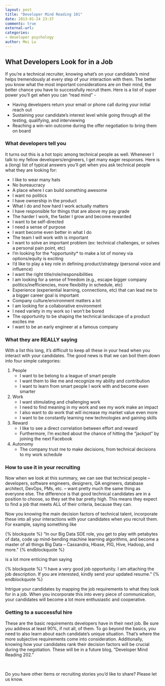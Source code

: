 ```yaml
---
layout: post
title: "Developer Mind Reading 101"
date: 2013-01-24 23:37
comments: true
external-url:
categories:
- developer psychology
author: Mei Lu
---
```

<h2>What Developers Look for in a Job</h2>
<p>
If you’re a technical recruiter, knowing what’s on your candidate’s mind helps tremendously at every step of your interaction with them.  The better you know what the most important considerations are on their mind, the better chance you have to successfully recruit them.  Here is a list of super power you’ll get when you can “read mind” - <!-- More -->
   <ul>
     <li>
       Having developers return your email or phone call during your initial reach out
     </li>
     <li>
       Sustaining your candidate’s interest level while going through all the testing, qualifying, and interviewing
     </li>
     <li>
       Reaching a win-win outcome during the offer negotiation to bring them on board
     </li>
   </ul>
<p>

<h3>What developers tell you</h3>
<p>
  It turns out this is a hot topic among technical people as well.  Whenever I talk to my fellow developers/engineers, I get many eager responses.  Here is a (long) list of typical answers you’ll get when you ask technical people what they are looking for:
  <ul>
    <li>I like to wear many hats</li>
    <li>No bureaucracy</li>
    <li>A place where I can build something awesome</li>
    <li>I want no politics</li>
    <li>I have ownership in the product</li>
    <li>What I do and how hard I work actually matters</li>
    <li>I have responsible for things that are above my pay grade</li>
    <li>The harder I work, the faster I grow and become rewarded</li>
    <li>I want to be self-directed</li>
    <li>I need a sense of purpose</li>
    <li>I want become even better in what I do</li>
    <li>The team I will work with is important</li>
    <li>I want to solve an important problem (ex: technical challenges, or solves a personal pain point, etc)</li>
    <li>I’m looking for the *opportunity* to make a lot of money via options/equity is exciting</li>
    <li>I’d like to play a key role in defining product/strategy (personal voice and influence)</li>
    <li>I want the right title/role/responsibilities</li>
    <li>I am looking for a sense of freedom (e.g., escape bigger company politics/inefficiencies, more flexibility in schedule, etc)</li>
    <li>Experience (experiential learning, connections, etc) that can lead me to a bigger career goal is important</li>
    <li>Company culture/environment matters a lot</li>
    <li>I am looking for a collaborative environment</li>
    <li>I need variety in my work so I won’t be bored</li>
    <li>The opportunity to be shaping the technical landscape of a product excites me</li>
    <li>I want to be an early engineer at a famous company</li>
  </ul>
</p>

<h3>What they are REALLY saying</h3>
<p>
With a list this long, it’s difficult to keep all these in your head when you interact with your candidates.  The good news is that we can boil them down into four simple categories:
  <ol>
    <li>People
      <ul>
        <li>I want to be belong to a league of smart people</li>
        <li>I want them to like me and recognize my ability and contribution</li>
        <li>I want to learn from smart people I work with and become even smarter</li>
      </ul>
    </li>
    <li>Work
      <ul>
        <li>I want stimulating and challenging work</li>
        <li>I need to find meaning in my work and see my work make an impact</li>
        <li>I also want to do work that will increase my market value even more</li>
        <li>I want to be constantly learning new technologies and gaining skills</li>
      </ul>
    </li>
    <li>Reward
      <ul>
        <li>I like to see a direct correlation between effort and reward</li>
        <li>Furthermore, I’m excited about the chance of hitting the “jackpot” by joining the next Facebook</li>
      </ul>
    </li>
    <li>Autonomy
      <ul>
        <li>The company trust me to make decisions, from technical decisions to my work schedule</li>
      </ul>
    </li>
  </ol>
</p>

<h3>How to use it in your recruiting</h3>
  <p>
Now when we look at this summary, we can see that technical people – developers, software engineers, designers, QA engineers, database architect, DevOps, PMs, etc. – want pretty much the same thing as everyone else.  The difference is that good technical candidates are in a position to choose, so they set the bar pretty high.  This means they expect to find a job that meets ALL of their criteria, because they can.
  </p>
  <p>
Now you knowing the main decision factors of technical talent, incorporate these into all your interactions with your candidates when you recruit them.  For example, saying something like
</p>
{% blockquote %}
“In our Big Data SDE role, you get to play with petabytes of data, code up mind-bending machine learning algorithms, and become a master of all things Big Data – Cassandra, Hbase, PIG, Hive, Hadoop, and more.”
{% endblockquote %}
<p>is a lot more enticing than saying</p>
{% blockquote %}
“I have a very good job opportunity. I am attaching the job description. If you are interested, kindly send your updated resume.”
{% endblockquote %}
  <p>
Intrigue your candidates by mapping the job requirements to what they look for in a job.  When you incorporate this into every piece of communication, your candidates will become a lot more enthusiastic and cooperative.
  </p>

<h3>Getting to a successful hire</h3>
  <p>
These are the basic requirements developers have in their next job.  Be sure you address at least 90%, if not all, of them.   To go beyond the basics, you need to also learn about each candidate’s unique situation.  That’s where the more subjective requirements come into consideration.  Additionally, knowing how your candidates rank their decision factors will be crucial during the negotiation.  These will be in a future blog, “Developer Mind Reading 202.”
  </p>
  <br/>
  <p>
Do you have other items or recruiting stories you’d like to share?  Please let us know.
  </p>
